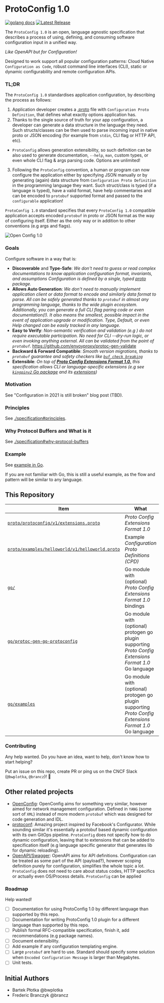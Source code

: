# ProtoConfig 1.0

[![golang docs](https://img.shields.io/badge/go.dev-reference-007d9c?logo=go&logoColor=white&style=flat-square)](https://pkg.go.dev/github.com/protoconfig/protoconfig/go) [![Latest Release](https://img.shields.io/github/release/protoconfig/protoconfig.svg?style=flat-square)](https://github.com/protoconfig/protoconfig/releases/latest)

The `ProtoConfig 1.0` is an open, language agnostic specification that describes a process of using, defining, and consuming software configuration input in a unified way.

*Like OpenAPI but for Configuration!*

Designed to work support all popular configuration patterns: Cloud Native `Configuration as Code`, robust command line interfaces (CLI), static or dynamic configurability and remote configuration APIs.

### TL;DR

The `ProtoConfig 1.0` standardises application configuration, by describing the process as follows:

1. Application developer creates a [.proto](https://developers.google.com/protocol-buffers) file with `Configuration Proto Definition`, that defines what exactly options application has.
2. Thanks to the single source of truth for your app configuration, a developer can generate a data structure in the language they need. Such structs/classes can be then used to parse incoming input in native proto or JSON encoding (for example from `stdin`, CLI flag or HTTP API, etc).
* `ProtoConfig` allows generation extensibility, so such definition can be also used to generate documentation, `--help`, `man`, custom types, or even whole CLI flag & args parsing code. Options are unlimited!
3. Following the `ProtoConfig` convention, a human or program can now configure the application either by specifying JSON manually or by generating (again) data structure from `Configuration Proto Definition` in the programming language they want. Such struct/class is typed (if a language is typed), have a valid format, have help commentaries and can be encoded to `protobuf` supported format and passed to the `configurable` application!

`ProtoConfig 1.0` standard specifies that every `ProtoConfig 1.0` compatible application accepts encoded `protobuf` in proto or JSON format as the way of configuring itself. Either as the only way or in addition to other conventions (e.g args and flags).

![Open Config 1.0](https://docs.google.com/drawings/d/e/2PACX-1vSANZkljSiDgV-o0a-dL0ryZz19p3Hblt5V_qozhBcY5ILq8j3T2GEAdCCHFHoSGT9h2H4LDqJ9bCn_/pub?w=1440&h=1080)

### Goals

Configure software in a way that is:

* **Discoverable** and **Type-Safe**: *We don't need to guess or read complex documentations to know application configuration format, invariants, and assumptions Configuration is defined by a single, typed [proto](https://developers.google.com/protocol-buffers) package.*
* **Allows Auto Generation**: *We don't need to manually implement application client or data format to encode and similarly data format to parse. All can be safely generated thanks to `protobuf` in almost any programming language, thanks to the wide plugin ecosystem. Additionally, you can generate a full CLI flag paring code or even documentation(!). It also means the smallest, possible impact in the event of application upgrade or modification. Type, Default, or even Help changed can be easily tracked in any language.*
* **Easy to Verify**: *Non-semantic verification and validation (e.g ) do not require executable participation. No need for CLI --dry-run logic, or even invoking anything external. All can be validated from the point of `protobuf`.* https://github.com/envoyproxy/protoc-gen-validate
* **Backward & Forward Compatible**: *Smooth version migrations, thanks to `protobuf` guarantee and safety checkers like [`buf check breaking`](https://docs.buf.build/breaking-usage)*
* **Extensible**: *On top of [**Proto Config Extensions Format 1.0.**](proto/protoconfig/v1/extensions.proto) this specification allows CLI or language-specific extensions (e.g see [`kingpinv2` Go package](go/kingpinv2) and its [extensions](go/kingpinv2/proto/protoconfig/kingpinv2/v1/extensions.proto))*

### Motivation

See "Configuration in 2021 is still broken" blog post (TBD).

### Principles

See [./specification#principles](specification.md#principles).

### Why Protocol Buffers and What is it

See [./specification#why-protocol-buffers](specification.md#why-protocol-buffers)

### Example

See [example in Go](go/README.md).

If you are not familiar with Go, this is still a useful example, as the flow and pattern will be similar to any language.

## This Repository

| Item   | What | Status |
|--------|------|--------|
| [`proto/protoconfig/v1/extensions.proto`](proto/protoconfig/v1/extensions.proto)  |  *Proto Config Extensions Format 1.0* | Alpha |
| [`proto/examples/helloworld/v1/helloworld.proto`]( proto/examples/helloworld/v1/helloworld.proto) |  Example *Configuration Proto Definitions (CPD)* | Alpha |
| [`go/`](go)  | Go module with (optional) *Proto Config Extensions Format 1.0* bindings | Alpha |
| [`go/protoc-gen-go-protoconfig`](go/protoc-gen-go-protoconfig/README.md)  | Go module with (optional) protogen go plugin supporting *Proto Config Extensions Format 1.0* Go language  | Alpha |
| [`go/examples`](go/examples/README.md) | Go module with (optional) protogen go plugin supporting *Proto Config Extensions Format 1.0* Go language  | Alpha |

### Contributing

Any help wanted. Do you have an idea, want to help, don't know how to start helping?

Put an issue on this repo, create PR or ping us on the CNCF Slack (`@bwplotka`, `@brancz`)! 🤗

## Other related projects

* [OpenConfig](https://www.openconfig.net/): OpenConfig aims for something very similar, however aimed for network management configuration. Defined in `YANG` (some sort of `XML`) instead of more modern `protobuf` which was designed for code generation and IDL.
* [protoconf](https://github.com/protoconf/protoconf): Amazing project inspired by Facebook's Configurator. While sounding similar it's essentially a protobuf based dynamic configuration with its own GitOps pipeline. `ProtoConfig` does not specify how to 
  do dynamic configuration, leaving that to extensions that can be added to specification itself (e.g language specific generator that generates lib for dynamic reloading).
* [OpenAPI/Swagger](https://swagger.io/specification/): OpenAPI aims for API definitions. Configuration can be treated as some part of the API (payload?), however scoping definition purely for configuration, simplifies the whole topic a lot. `ProtoConfig` does not need to care about status codes, HTTP specifics or actually even OS/Process details. `ProtoConfig` can be applied   

### Roadmap

Help wanted!

* [ ] Documentation for using ProtoConfig 1.0 by different language than supported by this repo.
* [ ] Documentation for writing ProtoConfig 1.0 plugin for a different language than supported by this repo.
* [ ] Publish formal RFC-compatible specification, finish it, add recommendations (e.g package names).
* [ ] Document extensibility.
* [ ] Add example if any configuration templating engine.
* [ ] Large `protobuf` are hard to use. Standard should specify some solution when `Encoded Configuration Message` is larger than Megabytes.
* [ ] Unit tests.

## Initial Authors

* Bartek Płotka @bwplotka
* Frederic Branczyk @brancz
